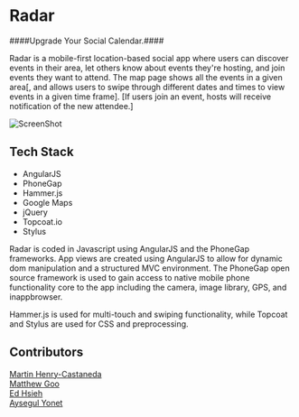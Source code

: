 # Radar #
####Upgrade Your Social Calendar.####

Radar is a mobile-first location-based social app where users can discover events in their area, let others know about events they're hosting, and join events they want to attend. The map page shows all the events in a given area[, and allows users to swipe through different dates and times to view events in a given time frame]. [If users join an event, hosts will receive notification of the new attendee.]



![ScreenShot](http://farm6.staticflickr.com/5510/10299758175_4889ac6809_o.png)

## Tech Stack ##
* AngularJS
* PhoneGap
* Hammer.js
* Google Maps
* jQuery
* Topcoat.io
* Stylus

Radar is coded in Javascript using AngularJS and the PhoneGap frameworks. App views are created using AngularJS to allow for dynamic dom manipulation and a structured MVC environment. The PhoneGap open source framework is used to gain access to native mobile phone functionality core to the app including the camera, image library, GPS, and inappbrowser. 

Hammer.js is used for multi-touch and swiping functionality, while Topcoat and Stylus are used for CSS and preprocessing.

## Contributors ##
<a href="https://github.com/emailnitram">Martin Henry-Castaneda</a><br>
<a href="https://github.com/moog16">Matthew Goo</a><br>
<a href="https://github.com/eddyfh">Ed Hsieh</a><br>
<a href="https://github.com/Yonet">Aysegul Yonet</a>
